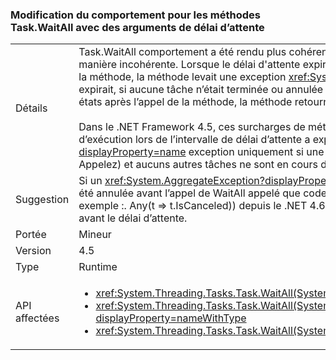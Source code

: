 ### <a name="change-in-behavior-for-taskwaitall-methods-with-time-out-arguments"></a>Modification du comportement pour les méthodes Task.WaitAll avec des arguments de délai d’attente

|   |   |
|---|---|
|Détails|Task.WaitAll comportement a été rendu plus cohérent dans .NET 4.5.In .NET Framework 4, ces méthodes se comportaient de manière incohérente. Lorsque le délai d'attente expirait, si une ou plusieurs tâches étaient terminées ou annulées avant l'appel de la méthode, la méthode levait une exception <xref:System.AggregateException?displayProperty=name>. Lorsque le délai d’attente expirait, si aucune tâche n’était terminée ou annulée avant l’appel de la méthode alors qu’une ou plusieurs tâches adoptaient ces états après l’appel de la méthode, la méthode retournait la valeur false.<br/><br/>Dans le .NET Framework 4.5, ces surcharges de méthode retournent désormais false si toutes les tâches sont toujours en cours d’exécution lors de l’intervalle de délai d’attente a expiré, et elles ne lèvent une <xref:System.AggregateException?displayProperty=name> exception uniquement si une tâche d’entrée a été annulée (qu’il s’agisse d’avant ou après la méthode Appelez) et aucuns autres tâches ne sont en cours d’exécution.|
|Suggestion|Si un <xref:System.AggregateException?displayProperty=name> qui est interceptée comme un moyen de détecter une tâche qui a été annulée avant l’appel de WaitAll appelé que code doit effectuer à la place de la détection même via la propriété IsCanceled (par exemple :. Any(t =&gt; t.IsCanceled)) depuis le .NET 4.6 lèvera uniquement dans ce cas si toutes les tâches attendues sont terminées avant le délai d’attente.|
|Portée|Mineur|
|Version|4.5|
|Type|Runtime|
|API affectées|<ul><li><xref:System.Threading.Tasks.Task.WaitAll(System.Threading.Tasks.Task[],System.Int32)?displayProperty=nameWithType></li><li><xref:System.Threading.Tasks.Task.WaitAll(System.Threading.Tasks.Task[],System.Int32,System.Threading.CancellationToken)?displayProperty=nameWithType></li><li><xref:System.Threading.Tasks.Task.WaitAll(System.Threading.Tasks.Task[],System.TimeSpan)?displayProperty=nameWithType></li></ul>|

